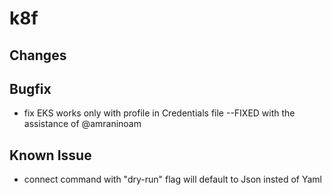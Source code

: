 # k8f 
## Changes

## Bugfix
- fix EKS works only with profile in Credentials file --FIXED with the assistance of @amraninoam
## Known Issue
- connect command with "dry-run" flag will default to Json insted of Yaml
<!-- ## Bugfix -->
<!-- ## Braking changes -->     
